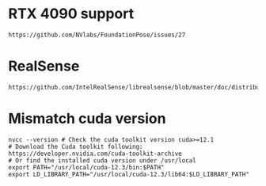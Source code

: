 # RTX 4090 support

```
https://github.com/NVlabs/FoundationPose/issues/27
```

# RealSense
```
https://github.com/IntelRealSense/librealsense/blob/master/doc/distribution_linux.md
```

# Mismatch cuda version
```
nvcc --version # Check the cuda toolkit version cuda>=12.1
# Download the Cuda toolkit following: https://developer.nvidia.com/cuda-toolkit-archive
# Or find the installed cuda version under /usr/local
export PATH="/usr/local/cuda-12.3/bin:$PATH"
export LD_LIBRARY_PATH="/usr/local/cuda-12.3/lib64:$LD_LIBRARY_PATH"
```